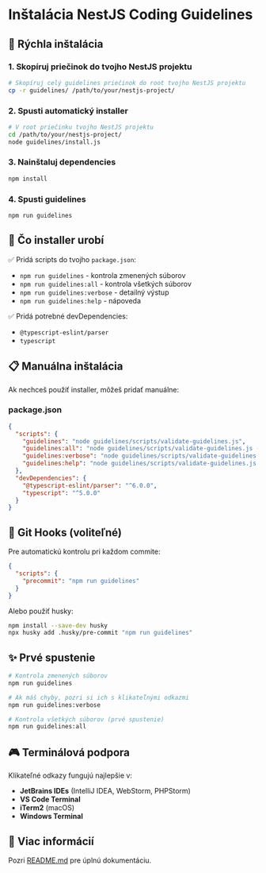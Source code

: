 # Inštalácia NestJS Coding Guidelines

## 🚀 Rýchla inštalácia

### 1. Skopíruj priečinok do tvojho NestJS projektu
```bash
# Skopíruj celý guidelines priečinok do root tvojho NestJS projektu
cp -r guidelines/ /path/to/your/nestjs-project/
```

### 2. Spusti automatický installer
```bash
# V root priečinku tvojho NestJS projektu
cd /path/to/your/nestjs-project/
node guidelines/install.js
```

### 3. Nainštaluj dependencies
```bash
npm install
```

### 4. Spusti guidelines
```bash
npm run guidelines
```

## 🎯 Čo installer urobí

✅ Pridá scripts do tvojho `package.json`:
- `npm run guidelines` - kontrola zmenených súborov
- `npm run guidelines:all` - kontrola všetkých súborov  
- `npm run guidelines:verbose` - detailný výstup
- `npm run guidelines:help` - nápoveda

✅ Pridá potrebné devDependencies:
- `@typescript-eslint/parser`
- `typescript`

## 📋 Manuálna inštalácia

Ak nechceš použiť installer, môžeš pridať manuálne:

### package.json
```json
{
  "scripts": {
    "guidelines": "node guidelines/scripts/validate-guidelines.js",
    "guidelines:all": "node guidelines/scripts/validate-guidelines.js --all",
    "guidelines:verbose": "node guidelines/scripts/validate-guidelines.js --verbose", 
    "guidelines:help": "node guidelines/scripts/validate-guidelines.js --help"
  },
  "devDependencies": {
    "@typescript-eslint/parser": "^6.0.0",
    "typescript": "^5.0.0"
  }
}
```

## 🔧 Git Hooks (voliteľné)

Pre automatickú kontrolu pri každom commite:

```json
{
  "scripts": {
    "precommit": "npm run guidelines"
  }
}
```

Alebo použiť husky:
```bash
npm install --save-dev husky
npx husky add .husky/pre-commit "npm run guidelines"
```

## ✨ Prvé spustenie

```bash
# Kontrola zmenených súborov
npm run guidelines

# Ak máš chyby, pozri si ich s klikateľnými odkazmi
npm run guidelines:verbose

# Kontrola všetkých súborov (prvé spustenie)
npm run guidelines:all
```

## 🎮 Terminálová podpora

Klikateľné odkazy fungujú najlepšie v:
- **JetBrains IDEs** (IntelliJ IDEA, WebStorm, PHPStorm)
- **VS Code Terminal**
- **iTerm2** (macOS)
- **Windows Terminal**

## 📖 Viac informácií

Pozri [README.md](./README.md) pre úplnú dokumentáciu.